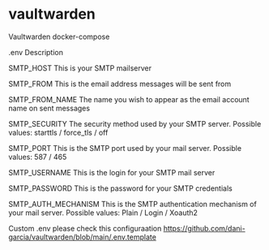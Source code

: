 # vaultwarden
Vaultwarden docker-compose

.env Description

SMTP_HOST
This is your SMTP mailserver

SMTP_FROM
This is the email address messages will be sent from

SMTP_FROM_NAME
The name you wish to appear as the email account name on sent messages

SMTP_SECURITY
The security method used by your SMTP server. Possible values: starttls / force_tls / off

SMTP_PORT
This is the SMTP port used by your mail server. Possible values: 587 / 465

SMTP_USERNAME
This is the login for your SMTP mail server

SMTP_PASSWORD
This is the password for your SMTP credentials

SMTP_AUTH_MECHANISM
This is the SMTP authentication mechanism of your mail server. Possible values: Plain / Login / Xoauth2

Custom .env please check this configuraation https://github.com/dani-garcia/vaultwarden/blob/main/.env.template
